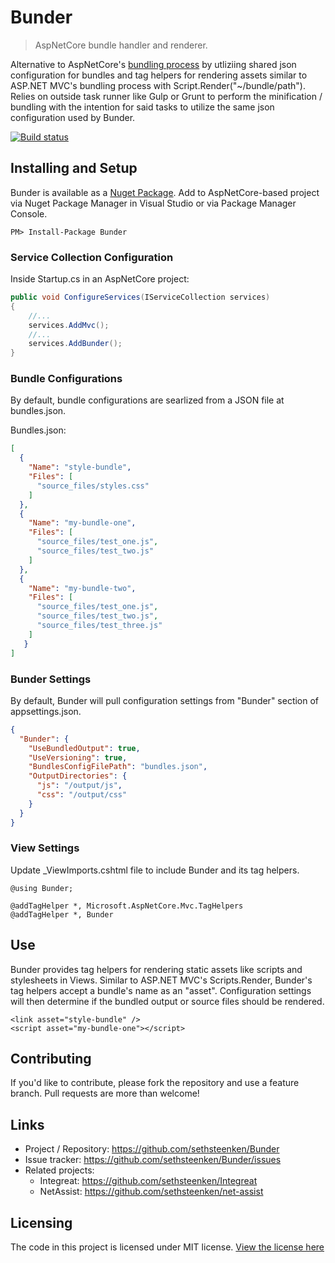 # Bunder
> AspNetCore bundle handler and renderer. 

Alternative to AspNetCore's [bundling process](https://docs.microsoft.com/en-us/aspnet/core/client-side/bundling-and-minification?view=aspnetcore-2.1&tabs=visual-studio) by utliziing shared json configuration for bundles and tag helpers for rendering assets similar to ASP.NET MVC's bundling process with Script.Render("~/bundle/path"). Relies on outside task runner like Gulp or Grunt to perform the minification / bundling with the intention for said tasks to utilize the same json configuration used by Bunder.

[![Build status](https://sethsteenken.visualstudio.com/Bunder%20DevOps/_apis/build/status/Bunder%20DevOps%20CI)](https://sethsteenken.visualstudio.com/Bunder%20DevOps/_build/latest?definitionId=1)

## Installing and Setup

Bunder is available as a [Nuget Package](https://www.nuget.org/packages/Bunder). Add to AspNetCore-based project via Nuget Package Manager in Visual Studio or via Package Manager Console.

```shell
PM> Install-Package Bunder
```

### Service Collection Configuration
Inside Startup.cs in an AspNetCore project:

```csharp
public void ConfigureServices(IServiceCollection services)
{
    //...
    services.AddMvc();
    //...
    services.AddBunder();
}
```

### Bundle Configurations
By default, bundle configurations are searlized from a JSON file at bundles.json.

Bundles.json:
```json
[
  {
    "Name": "style-bundle",
    "Files": [
      "source_files/styles.css"
    ]
  },
  {
    "Name": "my-bundle-one",
    "Files": [
      "source_files/test_one.js",
      "source_files/test_two.js"
    ]
  },
  {
    "Name": "my-bundle-two",
    "Files": [
      "source_files/test_one.js",
      "source_files/test_two.js",
      "source_files/test_three.js"
    ]
   }
]
```

### Bunder Settings
By default, Bunder will pull configuration settings from "Bunder" section of appsettings.json.
```json
{
  "Bunder": {
    "UseBundledOutput": true,
    "UseVersioning": true,
    "BundlesConfigFilePath": "bundles.json",
    "OutputDirectories": {
      "js": "/output/js",
      "css": "/output/css"
    }
  }
}
```

### View Settings
Update _ViewImports.cshtml file to include Bunder and its tag helpers.

```cshtml
@using Bunder;

@addTagHelper *, Microsoft.AspNetCore.Mvc.TagHelpers
@addTagHelper *, Bunder
```

## Use
Bunder provides tag helpers for rendering static assets like scripts and stylesheets in Views. Similar to ASP.NET MVC's Scripts.Render, Bunder's tag helpers accept a bundle's name as an "asset". Configuration settings will then determine if the bundled output or source files should be rendered.

```cshtml
<link asset="style-bundle" />
<script asset="my-bundle-one"></script>
```

## Contributing

If you'd like to contribute, please fork the repository and use a feature
branch. Pull requests are more than welcome!

## Links

- Project / Repository: https://github.com/sethsteenken/Bunder
- Issue tracker: https://github.com/sethsteenken/Bunder/issues
- Related projects:
  - Integreat: https://github.com/sethsteenken/Integreat
  - NetAssist: https://github.com/sethsteenken/net-assist


## Licensing

The code in this project is licensed under MIT license. [View the license here](LICENSE.md)
